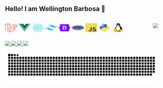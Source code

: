 ## Hello! I am Wellington Barbosa 👋

<div style="display: inline_block"><br>
     <img
        align="center"
        height="30"
        width="40"
        src="https://raw.githubusercontent.com/devicons/devicon/master/icons/laravel/laravel-original.svg"
      >
      <img
        align="center"
        height="30"
        width="40"
        src="https://raw.githubusercontent.com/devicons/devicon/master/icons/vuejs/vuejs-original.svg"
      >
      <img
        align="center"
        height="30"
        width="40"
        src="https://raw.githubusercontent.com/devicons/devicon/master/icons/react/react-original.svg"
      >
      <img
        align="center"
        height="30"
        width="40"
        src="https://raw.githubusercontent.com/devicons/devicon/master/icons/tailwindcss/tailwindcss-original.svg"
      >
      <img
        align="center"
        height="30"
        width="40"
        src="https://raw.githubusercontent.com/devicons/devicon/master/icons/bootstrap/bootstrap-original.svg"
      >
      <img
        align="center"
        height="30"
        width="40"
        src="https://raw.githubusercontent.com/devicons/devicon/master/icons/php/php-original.svg"
      >
      <img
        align="center"
        height="30"
        width="40"
        src="https://raw.githubusercontent.com/devicons/devicon/master/icons/javascript/javascript-original.svg"
      >
      <img
        align="center"
        height="30"
        width="40"
        src="https://raw.githubusercontent.com/devicons/devicon/master/icons/python/python-original.svg"
      >
      <img
        align="center"
        height="30"
        width="40"
        src="https://raw.githubusercontent.com/devicons/devicon/master/icons/linux/linux-original.svg"
      >
      <img 
        align="right" 
        src="https://media.giphy.com/media/vzO0Vc8b2VBLi/giphy.gif"
      >
</div>

##

<div> 
    <a 
      href="https://www.t.me/owellcarneiro2"
      target="_blank"
    >
      <img
        src="https://img.shields.io/badge/-Telegram-%230077B5?style=for-the-badge&logo=telegram&logoColor=white"
        target="_blank"
      >
    </a>
    <a 
      href="https://instagram.com/owellcarneiro"
      target="_blank"
    >
      <img
        src="https://img.shields.io/badge/-Instagram-%23E4405F?style=for-the-badge&logo=instagram&logoColor=white"
        target="_blank"
      >
    </a>
    <a 
      href="mailto:wellingtonbarbosa.dev@gmail.com"
      target="_blank"
    >
      <img
        src="https://img.shields.io/badge/-Gmail-%23333?style=for-the-badge&logo=gmail&logoColor=white"
        target="_blank"
      >
    </a>
    <a 
      href="https://www.linkedin.com/in/wellingtoncarneirobarbosa"
      target="_blank"
    >
      <img
        src="https://img.shields.io/badge/-LinkedIn-%230077B5?style=for-the-badge&logo=linkedin&logoColor=white"
        target="_blank"
      >
    </a>
 
  ![Snake animation](https://github.com/wellingtoncarneirobarbosa/wellingtoncarneirobarbosa/blob/output/github-contribution-grid-snake.svg)
  
</div>
